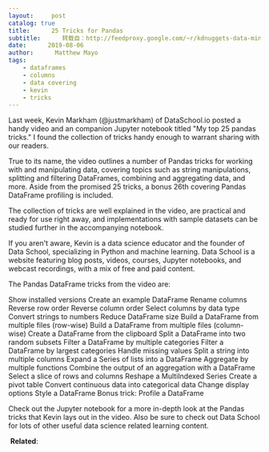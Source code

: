 ```yaml
---
layout:     post
catalog: true
title:      25 Tricks for Pandas
subtitle:      转载自：http://feedproxy.google.com/~r/kdnuggets-data-mining-analytics/~3/-Tmq8lF2wX4/25-tricks-pandas.html
date:      2019-08-06
author:      Matthew Mayo
tags:
    - dataframes
    - columns
    - data covering
    - kevin
    - tricks
---
```



Last week, Kevin Markham (@justmarkham) of DataSchool.io posted a handy video and an companion Jupyter notebook titled "My top 25 pandas tricks." I found the collection of tricks handy enough to warrant sharing with our readers.

True to its name, the video outlines a number of Pandas tricks for working with and manipulating data, covering topics such as string manipulations, splitting and filtering DataFrames, combining and aggregating data, and more. Aside from the promised 25 tricks, a bonus 26th covering Pandas DataFrame profiling is included.

The collection of tricks are well explained in the video, are practical and ready for use right away, and implementations with sample datasets can be studied further in the accompanying notebook.

If you aren't aware, Kevin is a data science educator and the founder of Data School, specializing in Python and machine learning. Data School is a website featuring blog posts, videos, courses, Jupyter notebooks, and webcast recordings, with a mix of free and paid content.

The Pandas DataFrame tricks from the video are:

Show installed versions
Create an example DataFrame
Rename columns
Reverse row order
Reverse column order
Select columns by data type
Convert strings to numbers
Reduce DataFrame size
Build a DataFrame from multiple files (row-wise)
Build a DataFrame from multiple files (column-wise)
Create a DataFrame from the clipboard
Split a DataFrame into two random subsets
Filter a DataFrame by multiple categories
Filter a DataFrame by largest categories
Handle missing values
Split a string into multiple columns
Expand a Series of lists into a DataFrame
Aggregate by multiple functions
Combine the output of an aggregation with a DataFrame
Select a slice of rows and columns
Reshape a MultiIndexed Series
Create a pivot table
Convert continuous data into categorical data
Change display options
Style a DataFrame
Bonus trick: Profile a DataFrame

Check out the Jupyter notebook for a more in-depth look at the Pandas tricks that Kevin lays out in the video. Also be sure to check out Data School for lots of other useful data science related learning content.

 **Related**:



 
